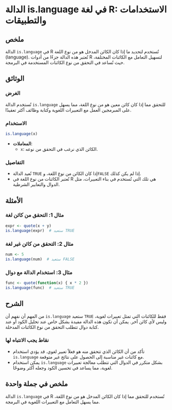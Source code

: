 <!--
Meta Description: # الدالة is.language في لغة R: الاستخدامات والتطبيقات ## ملخص الدالة `is.language` في R تُستخدم لتحديد ما إذا كان الكائن المدخل هو من نوع اللغة (langu...
Meta Keywords: language, الدالة, نوع, إذا, الكائن
-->

# الدالة is.language في لغة R: الاستخدامات والتطبيقات

## ملخص
الدالة `is.language` في R تُستخدم لتحديد ما إذا كان الكائن المدخل هو من نوع اللغة (language). تُعتبر هذه الدالة جزءًا من أدوات R لتسهيل التعامل مع الكائنات المختلفة، حيث تُساعد في التحقق من نوع الكائنات المستخدمة في البرمجة.

## الوثائق
### الغرض
تُستخدم الدالة `is.language` للتحقق مما إذا كان كائن معين هو من نوع اللغة، مما يسهل على المبرمجين العمل مع التعبيرات اللغوية وكتابة وظائف أكثر تعقيدًا.

### الاستخدام
```R
is.language(x)
```
- **المعاملات**:
  - `x`: الكائن الذي نرغب في التحقق من نوعه.

### التفاصيل
- تُعيد الدالة `TRUE` إذا كان الكائن من نوع اللغة، و`FALSE` إذا لم يكن كذلك.
- تُعتبر الكائنات من نوع اللغة في R هي تلك التي تُستخدم في بناء التعبيرات، مثل الدوال والتعابير الشرطية.

## الأمثلة
### مثال 1: التحقق من كائن لغة
```R
expr <- quote(x + y)
is.language(expr)  # ستعيد TRUE
```

### مثال 2: التحقق من كائن غير لغة
```R
num <- 5
is.language(num)  # ستعيد FALSE
```

### مثال 3: استخدام الدالة مع دوال
```R
func <- quote(function(x) { x * 2 })
is.language(func)  # ستعيد TRUE
```

## الشرح
من المهم أن نفهم أن `is.language` ستعيد `TRUE` فقط للكائنات التي تمثل تعبيرات لغوية، وليس لأي كائن آخر. يمكن أن تكون هذه الدالة مفيدة بشكل خاص عند تحليل الكود أو عند كتابة دوال تتطلب التحقق من نوع الكائنات المدخلة. 

### نقاط يجب الانتباه لها
- تأكد من أن الكائن الذي تتحقق منه هو فعلاً تعبير لغوي. قد يؤدي استخدام `is.language` مع كائنات غير مناسبة إلى الحصول على نتائج غير متوقعة.
- يمكن استخدام `is.language` بشكل متكرر في الدوال التي تتطلب معالجة تعبيرات لغوية، مما يساعد في تحسين الكود وجعله أكثر وضوحًا.

## ملخص في جملة واحدة
الدالة `is.language` في R تُستخدم للتحقق مما إذا كان الكائن المدخل هو من نوع اللغة، مما يسهل التعامل مع التعبيرات اللغوية في البرمجة.